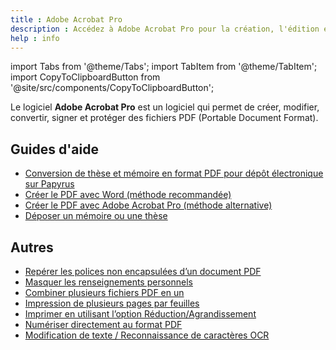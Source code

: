 ```yaml
---
title : Adobe Acrobat Pro
description : Accédez à Adobe Acrobat Pro pour la création, l'édition et la publication de documents PDF.
help : info
---
```


import Tabs from '@theme/Tabs';
import TabItem from '@theme/TabItem';
import CopyToClipboardButton from '@site/src/components/CopyToClipboardButton';

Le logiciel **Adobe Acrobat Pro** est un logiciel qui permet de créer, modifier, convertir, signer et protéger des fichiers PDF (Portable Document Format).

## Guides d'aide

- [Conversion de thèse et mémoire en format PDF pour dépôt électronique sur Papyrus](https://boite-outils.bib.umontreal.ca/recherche/deposer-these-memoire)
- [Créer le PDF avec Word (méthode recommandée)](https://studio.bib.umontreal.ca/pdf/PDF11-theses-memoires-encapsuler-avec-word-pc.pdf)
- [Créer le PDF avec Adobe Acrobat Pro (méthode alternative)](https://studio.bib.umontreal.ca/pdf/PDF15-theses-memoires-encapsuler-avec-acrobat-pro.pdf)
- [Déposer un mémoire ou une thèse](https://boite-outils.bib.umontreal.ca/recherche/deposer-these-memoire)

## Autres
- [Repérer les polices non encapsulées d’un document PDF](https://boite-outils.bib.umontreal.ca/c.php?g=740445&p=5343507)
- [Masquer les renseignements personnels](https://studio.bib.umontreal.ca/pdf/PDF18-masquer-renseignements-personnels.pdf)
- [Combiner plusieurs fichiers PDF en un](https://studio.bib.umontreal.ca/pdf/PDF7-combiner-pdf.pdf)
- [Impression de plusieurs pages par feuilles](https://studio.bib.umontreal.ca/pdf/PDF12-pages-par-feuille.pdf)
- [Imprimer en utilisant l’option Réduction/Agrandissement](https://studio.bib.umontreal.ca/pdf/PDF8-reduction-agrandissement.pdf)
- [Numériser directement au format PDF](https://studio.bib.umontreal.ca/informatique/numerisation#num%C3%A9risation-au-format-pdf-avec-adobe-acrobat-pro)
- [Modification de texte / Reconnaissance de caractères OCR](https://studio.bib.umontreal.ca/pdf/PDF13-ocr-PDF.pdf)
